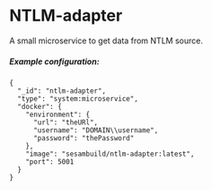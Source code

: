 # NTLM-adapter

A small microservice to get data from NTLM source.

##### Example configuration:

```
{
  "_id": "ntlm-adapter",
  "type": "system:microservice",
  "docker": {
    "environment": {
      "url": "theURl",
      "username": "DOMAIN\\username",
      "password": "thePassword"
    },
    "image": "sesambuild/ntlm-adapter:latest",
    "port": 5001
  }
}
```
